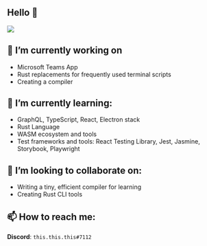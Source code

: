## Hello 👋

![](https://gist.github.com/tmcarmichael/53e0408f523d8d298880ad3add06267b/raw/github-metrics.svg)

## 🔭 I’m currently working on 
- Microsoft Teams App
- Rust replacements for frequently used terminal scripts
- Creating a compiler

## 🌱 I’m currently learning:
- GraphQL, TypeScript, React, Electron stack
- Rust Language
- WASM ecosystem and tools
- Test frameworks and tools: React Testing Library, Jest, Jasmine, Storybook, Playwright

## 👯 I’m looking to collaborate on:
- Writing a tiny, efficient compiler for learning
- Creating Rust CLI tools

## 📫 How to reach me:
**Discord**: `this.this.this#7112`
